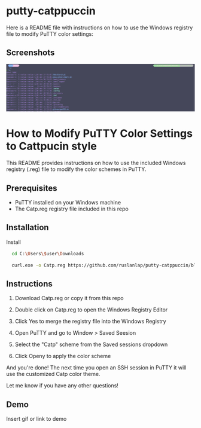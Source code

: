 # putty-catppuccin

Here is a README file with instructions on how to use the Windows registry file to modify PuTTY color settings:

## Screenshots

![App Screenshot](https://github.com/ruslanlap/putty-catppuccin/blob/master/screenshoot.png)


# How to Modify PuTTY Color Settings to Cattpucin style

This README provides instructions on how to use the included Windows registry (.reg) file to modify the color schemes in PuTTY.

## Prerequisites

- PuTTY installed on your Windows machine
- The Catp.reg registry file included in this repo



## Installation

Install 

```bash
  cd C:\Users\$user\Downloads
```
```bash
  curl.exe -o Catp.reg https://github.com/ruslanlap/putty-catppuccin/blob/master/catp.reg
```

## Instructions

1. Download Catp.reg or copy it from this repo

    
2. Double click on Catp.reg to open the Windows Registry Editor
3. Click Yes to merge the registry file into the Windows Registry
4. Open PuTTY and go to Window > Saved Seesion
5. Select the "Catp" scheme from the Saved sessions dropdown 
6. Click Openy to apply the color scheme

And you're done! The next time you open an SSH session in PuTTY it will use the customized Catp color theme.

Let me know if you have any other questions!

## Demo

Insert gif or link to demo


